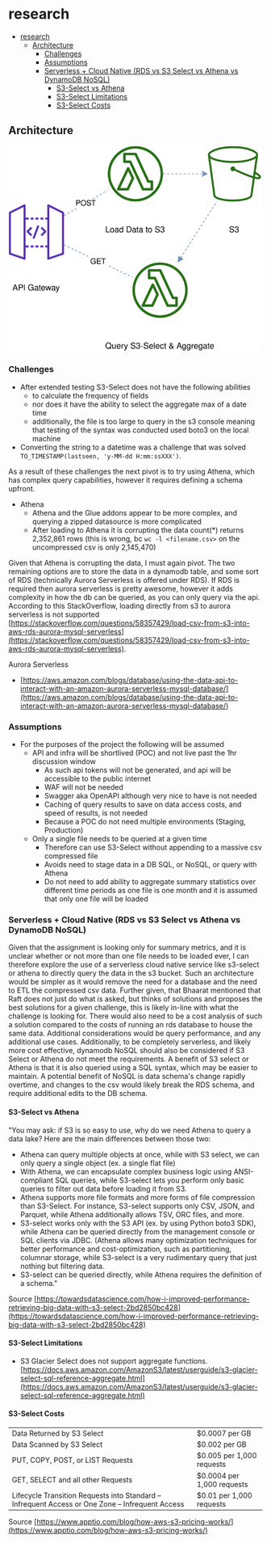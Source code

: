 # research

- [research](#research)
  - [Architecture](#architecture)
    - [Challenges](#challenges)
    - [Assumptions](#assumptions)
    - [Serverless + Cloud Native (RDS vs S3 Select vs Athena vs DynamoDB NoSQL)](#serverless--cloud-native-rds-vs-s3-select-vs-athena-vs-dynamodb-nosql)
      - [S3-Select vs Athena](#s3-select-vs-athena)
      - [S3-Select Limitations](#s3-select-limitations)
      - [S3-Select Costs](#s3-select-costs)

## Architecture

![architecture diagram](architecture.drawio.svg)

### Challenges

- After extended testing S3-Select does not have the following abilities
  - to calculate the frequency of fields
  - nor does it have the ability to select the aggregate max of a date time
  - additionally, the file is too large to query in the s3 console meaning that testing of the syntax was conducted used boto3 on the local machine
- Converting the string to a datetime was a challenge that was solved `TO_TIMESTAMP(lastseen, 'y-MM-dd H:mm:ssXXX')`.

As a result of these challenges the next pivot is to try using Athena, which has complex query capabilities, however it requires defining a schema upfront.

- Athena
  - Athena and the Glue addons appear to be more complex, and querying a zipped datasource is more complicated
  - After loading to Athena it is corrupting the data count(*) returns 2,352,861 rows (this is wrong, bc `wc -l <filename.csv>` on the uncompressed csv is only 2,145,470) 

Given that Athena is corrupting the data, I must again pivot. The two remaining options are to store the data in a dynamodb table, and some sort of RDS (technically Aurora Serverless is offered under RDS). If RDS is required then aurora serverless is pretty awesome, however it adds complexity in how the db can be queried, as you can only query via the api. According to this StackOverflow, loading directly from s3 to aurora serverless is not supported [https://stackoverflow.com/questions/58357429/load-csv-from-s3-into-aws-rds-aurora-mysql-serverless](https://stackoverflow.com/questions/58357429/load-csv-from-s3-into-aws-rds-aurora-mysql-serverless).

Aurora Serverless
- [https://aws.amazon.com/blogs/database/using-the-data-api-to-interact-with-an-amazon-aurora-serverless-mysql-database/](https://aws.amazon.com/blogs/database/using-the-data-api-to-interact-with-an-amazon-aurora-serverless-mysql-database/)

### Assumptions

- For the purposes of the project the following will be assumed
  - API and infra will be shortlived (POC) and not live past the 1hr discussion window
    - As such api tokens will not be generated, and api will be accessible to the public internet
    - WAF will not be needed
    - Swagger aka OpenAPI although very nice to have is not needed
    - Caching of query results to save on data access costs, and speed of results, is not needed
    - Because a POC do not need multiple environments (Staging, Production)
  - Only a single file needs to be queried at a given time
    - Therefore can use S3-Select without appending to a massive csv compressed file
    - Avoids need to stage data in a DB SQL, or NoSQL, or query with Athena
    - Do not need to add ability to aggregate summary statistics over different time periods as one file is one month and it is assumed that only one file will be loaded

### Serverless + Cloud Native (RDS vs S3 Select vs Athena vs DynamoDB NoSQL)

Given that the assignment is looking only for summary metrics, and it is unclear whether or not more than one file needs to be loaded ever, I can therefore explore the use of a serverless cloud native service like s3-select or athena to directly query the data in the s3 bucket. Such an architecture would be simpler as it would remove the need for a database and the need to ETL the compressed csv data. Further given, that Bhaarat mentioned that Raft does not just do what is asked, but thinks of solutions and proposes the best solutions for a given challenge, this is likely in-line with what the challenge is looking for. There would also need to be a cost analysis of such a solution compared to the costs of running an rds database to house the same data. Additional considerations would be query performance, and any additional use cases. Additionally, to be completely serverless, and likely more cost effective, dynamodb NoSQL should also be considered if S3 Select or Athena do not meet the requirements. A benefit of S3 select or Athena is that it is also queried using a SQL syntax, which may be easier to maintain. A potential benefit of NoSQL is data schema's change rapidly overtime, and changes to the csv would likely break the RDS schema, and require additional edits to the DB schema.

#### S3-Select vs Athena

"You may ask: if S3 is so easy to use, why do we need Athena to query a data lake? Here are the main differences between those two:

- Athena can query multiple objects at once, while with S3 select, we can only query a single object (ex. a single flat file)
- With Athena, we can encapsulate complex business logic using ANSI-compliant SQL queries, while S3-select lets you perform only basic queries to filter out data before loading it from S3.
- Athena supports more file formats and more forms of file compression than S3-Select. For instance, S3-select supports only CSV, JSON, and Parquet, while Athena additionally allows TSV, ORC files, and more.
- S3-select works only with the S3 API (ex. by using Python boto3 SDK), while Athena can be queried directly from the management console or SQL clients via JDBC.
(Athena allows many optimization techniques for better performance and cost-optimization, such as partitioning, columnar storage, while S3-select is a very rudimentary query that just nothing but filtering data.
- S3-select can be queried directly, while Athena requires the definition of a schema."

Source [https://towardsdatascience.com/how-i-improved-performance-retrieving-big-data-with-s3-select-2bd2850bc428](https://towardsdatascience.com/how-i-improved-performance-retrieving-big-data-with-s3-select-2bd2850bc428)

#### S3-Select Limitations

- S3 Glacier Select does not support aggregate functions. [https://docs.aws.amazon.com/AmazonS3/latest/userguide/s3-glacier-select-sql-reference-aggregate.html](https://docs.aws.amazon.com/AmazonS3/latest/userguide/s3-glacier-select-sql-reference-aggregate.html)

#### S3-Select Costs

|                                                                                                 |                             |
| ----------------------------------------------------------------------------------------------- | --------------------------- |
| Data Returned by S3 Select                                                                      | \$0.0007 per GB             |
| Data Scanned by S3 Select                                                                       | \$0.002 per GB              |
| PUT, COPY, POST, or LIST Requests                                                               | \$0.005 per 1,000 requests  |
| GET, SELECT and all other Requests                                                              | \$0.0004 per 1,000 requests |
| Lifecycle Transition Requests into Standard – Infrequent Access or One Zone – Infrequent Access | \$0.01 per 1,000 requests   |

Source [https://www.apptio.com/blog/how-aws-s3-pricing-works/](https://www.apptio.com/blog/how-aws-s3-pricing-works/)